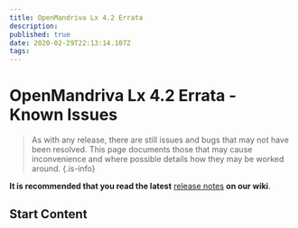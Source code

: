 ```yaml
---
title: OpenMandriva Lx 4.2 Errata
description: 
published: true
date: 2020-02-29T22:13:14.107Z
tags: 
---
```


# OpenMandriva Lx 4.2 Errata - Known Issues

> As with any release, there are still issues and bugs that may not have been resolved. This page documents those that may cause inconvenience and where possible details how they may be worked around.
{.is-info}


**It is recommended that you read the latest** [release notes](/en/releases/omlx42/omlx42_release_notes) **on our wiki**.

## Start Content

